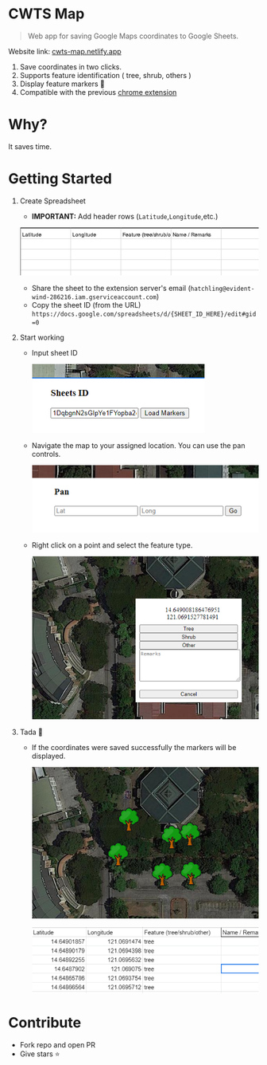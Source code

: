 # CWTS Map

> Web app for saving Google Maps coordinates to Google Sheets.

Website link: [cwts-map.netlify.app](https://cwts-map.netlify.app)

1. Save coordinates in two clicks.
2. Supports feature identification ( tree, shrub, others )
3. Display feature markers 🌳
4. Compatible with the previous [chrome extension](https://github.com/JustroX/cwts-extension)

# Why?

It saves time.

# Getting Started

1. Create Spreadsheet

   - **IMPORTANT:** Add header rows (`Latitude`,`Longitude`,etc.)

   ![Extension](readme_images/header.PNG)

   - Share the sheet to the extension server's email (`hatchling@evident-wind-286216.iam.gserviceaccount.com`)
   - Copy the sheet ID (from the URL)
     `https://docs.google.com/spreadsheets/d/{SHEET_ID_HERE}/edit#gid=0`

2. Start working

   - Input sheet ID

     ![Screenshot](readme_images/1.PNG)

   - Navigate the map to your assigned location. You can use the pan controls.

     ![Screenshot](readme_images/2.PNG)

   - Right click on a point and select the feature type.

     ![Screenshot](readme_images/3.PNG)

3. Tada 🎉

   - If the coordinates were saved successfully the markers will be displayed.

     ![Screenshot](readme_images/4.PNG)

     ![Screenshot](readme_images/5.PNG)

# Contribute

- Fork repo and open PR
- Give stars ⭐
